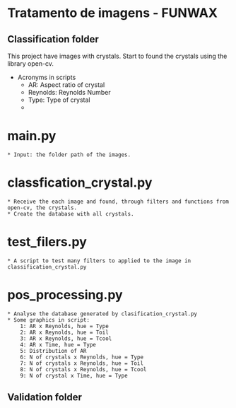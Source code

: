 # Tratamento de imagens - FUNWAX

## Classification folder
This project have images with crystals. 
Start to found the crystals using the library open-cv.

* Acronyms in scripts
    * AR: Aspect ratio of crystal
    * Reynolds: Reynolds Number
    * Type: Type of crystal
    * 

# main.py
    * Input: the folder path of the images. 

# classfication_crystal.py
    * Receive the each image and found, through filters and functions from open-cv, the crystals.
    * Create the database with all crystals.

# test_filers.py
    * A script to test many filters to applied to the image in classification_crystal.py

# pos_processing.py
    * Analyse the database generated by clasification_crystal.py
    * Some graphics in script:
        1: AR x Reynolds, hue = Type
        2: AR x Reynolds, hue = Toil
        3: AR x Reynolds, hue = Tcool
        4: AR x Time, hue = Type
        5: Distribution of AR
        6: N of crystals x Reynolds, hue = Type
        7: N of crystals x Reynolds, hue = Toil
        8: N of crystals x Reynolds, hue = Tcool
        9: N of crystal x Time, hue = Type

## Validation folder
